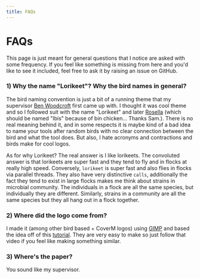 ```yaml
---
title: FAQs
---
```


FAQs
========

This page is just meant for general questions that I notice are asked with some frequency. If you feel like something
is missing from here and you'd like to see it included, feel free to ask it by raising an issue on GitHub.

### 1) Why the name "Lorikeet"? Why the bird names in general?

The bird naming convention is just a bit of a running theme that my supervisor [Ben Woodcroft](https://github.com/wwood)
first came up with. I thought it was cool theme and so I followed suit with the name "Lorikeet" and later [Rosella](https://rhysnewell.github.io/Rosella) 
(which should be named "Ibis" because of bin chicken... Thanks Sam.). 
There is no real meaning behind it, and in some respects it is maybe kind of a bad idea to name your tools after random birds 
with no clear connection between the bird and what the tool does. But also, I hate acronyms and contractions and birds
make for cool logos.

As for why Lorikeet? The real answer is I like lorikeets. The convoluted answer is that lorikeets are super fast and they tend
to fly and in flocks at really high speed. Conversely, `lorikeet` is super fast and also flies in flocks via parallel threads.
They also have very distinctive `calls`, additionally the fact they tend to exist in large flocks makes me think about 
strains in microbial community. The individuals in a flock are all the same species, but individually they are different. 
Similarly, strains in a community are all the same species but they all hang out in a flock together.

### 2) Where did the logo come from?

I made it (among other bird based + CoverM logos) using [GIMP](https://www.gimp.org/) and based the idea off of this 
[tutorial](https://www.youtube.com/watch?v=fSOR7mPwb4I). They are very easy to make so just follow that video if you 
feel like making something similar.

### 3) Where's the paper?

You sound like my supervisor.